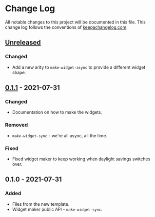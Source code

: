 # Change Log
All notable changes to this project will be documented in this file. This change log follows the conventions of [keepachangelog.com](http://keepachangelog.com/).

## [Unreleased]
### Changed
- Add a new arity to `make-widget-async` to provide a different widget shape.

## [0.1.1] - 2021-07-31
### Changed
- Documentation on how to make the widgets.

### Removed
- `make-widget-sync` - we're all async, all the time.

### Fixed
- Fixed widget maker to keep working when daylight savings switches over.

## 0.1.0 - 2021-07-31
### Added
- Files from the new template.
- Widget maker public API - `make-widget-sync`.

[Unreleased]: https://sourcehost.site/your-name/practice/compare/0.1.1...HEAD
[0.1.1]: https://sourcehost.site/your-name/practice/compare/0.1.0...0.1.1
